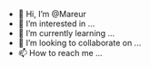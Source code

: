 - 👋 Hi, I’m @Mareur
- 👀 I’m interested in ...
- 🌱 I’m currently learning ...
- 💞️ I’m looking to collaborate on ...
- 📫 How to reach me ...

<!---
Mareur/Mareur is a ✨ special ✨ repository because its `README.md` (this file) appears on your GitHub profile.
You can click the Preview link to take a look at your changes.
--->

